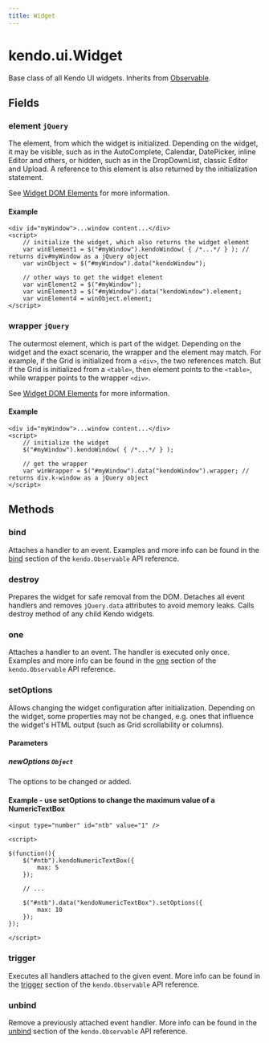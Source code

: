 ```yaml
---
title: Widget
---
```


# kendo.ui.Widget

Base class of all Kendo UI widgets. Inherits from [Observable](/api/javascript/observable).

## Fields

### element `jQuery`

The element, from which the widget is initialized. Depending on the widget, it may be visible, such as in the AutoComplete, Calendar, DatePicker, inline Editor and others, or hidden, such as in the DropDownList, classic Editor and Upload. A reference to this element is also returned by the initialization statement.

See [Widget DOM Elements](/intro/widget-basics/wrapper-element) for more information.

#### Example

    <div id="myWindow">...window content...</div>
    <script>
        // initialize the widget, which also returns the widget element
        var winElement1 = $("#myWindow").kendoWindow( { /*...*/ } ); // returns div#myWindow as a jQuery object
        var winObject = $("#myWindow").data("kendoWindow");
        
        // other ways to get the widget element
        var winElement2 = $("#myWindow");
        var winElement3 = $("#myWindow").data("kendoWindow").element;
        var winElement4 = winObject.element;
    </script>

### wrapper `jQuery`

The outermost element, which is part of the widget. Depending on the widget and the exact scenario, the wrapper and the element may match. For example, if the Grid is initialized from a `<div>`, the two references match. But if the Grid is initialized from a `<table>`, then element points to the `<table>`, while wrapper points to the wrapper `<div>`.

See [Widget DOM Elements](/intro/widget-basics/wrapper-element) for more information.

#### Example

    <div id="myWindow">...window content...</div>
    <script>
        // initialize the widget
        $("#myWindow").kendoWindow( { /*...*/ } );
        
        // get the wrapper
        var winWrapper = $("#myWindow").data("kendoWindow").wrapper; // returns div.k-window as a jQuery object
    </script>

## Methods

### bind

Attaches a handler to an event. Examples and more info can be found in the [bind](/api/javascript/observable#bind) section of the `kendo.Observable` API reference.

### destroy

Prepares the widget for safe removal from the DOM. Detaches all event handlers and removes `jQuery.data` attributes to avoid memory leaks. Calls destroy method of any child Kendo widgets.

### one

Attaches a handler to an event. The handler is executed only once. Examples and more info can be found in the [one](/api/javascript/observable#methods-one) section of the
`kendo.Observable` API reference.

### setOptions

Allows changing the widget configuration after initialization. Depending on the widget, some properties may not be changed, e.g. ones that influence the widget's HTML output (such as Grid scrollability or columns).

#### Parameters

##### newOptions `Object`

The options to be changed or added.

#### Example - use setOptions to change the maximum value of a NumericTextBox

    <input type="number" id="ntb" value="1" />
    
    <script>
    
    $(function(){
        $("#ntb").kendoNumericTextBox({
            max: 5
        });
        
        // ...

        $("#ntb").data("kendoNumericTextBox").setOptions({
            max: 10
        });
    });
    
    </script>

### trigger

Executes all handlers attached to the given event. More info can be found in the [trigger](/api/javascript/observable#methods-trigger) section of the
`kendo.Observable` API reference.

### unbind

Remove a previously attached event handler. More info can be found in the [unbind](/api/javascript/observable#methods-unbind) section of the
`kendo.Observable` API reference.

